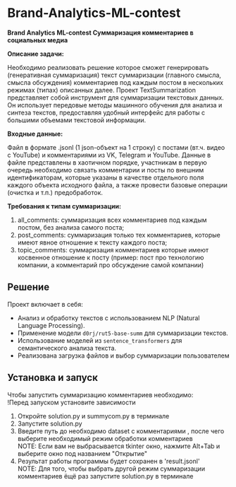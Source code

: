 # Brand-Analytics-ML-contest
**Brand Analytics ML-contest Суммаризация комментариев в социальных медиа**

**Описание задачи:**  

Необходимо реализовать решение которое сможет генерировать (генеративная суммаризация) текст суммаризации (главного смысла, смысла обсуждения) комментариев под каждым постом в нескольких режимах (типах) описанных далее. Проект TextSummarization представляет собой инструмент для суммаризации текстовых данных. Он использует передовые методы машинного обучения для анализа и синтеза текстов, предоставляя удобный интерфейс для работы с большими объемами текстовой информации.

**Входные данные:**

Файл в формате .jsonl (1 json-объект на 1 строку) с постами (вт.ч. видео с YouTube) и комментариями из VK, Telegram и YouTube.
Данные в файле представлены в хаотичном порядке, участникам в первую очередь необходимо связать комментарии и посты по внешним идентификаторам, которые указаны в качестве отдельного поля каждого объекта исходного файла, а также провести базовые операции (очистка и т.п.) предобработок.

**Требования к типам суммаризации:**  

1.	all_comments: суммаризация всех комментариев под каждым постом, без анализа самого поста;
2.	post_comments: суммаризация только тех комментариев, которые имеют явное отношение к тексту каждого поста;
3.	topic_comments: суммаризация комментариев которые имеют косвенное отношение к посту (пример: пост про технологию компании, а комментарий про обсуждение самой компании)

## Решение 
  
Проект включает в себя:  
- Анализ и обработку текстов с использованием NLP (Natural Language Processing).
- Применение модели `d0rj/rut5-base-summ` для суммаризации текстов.
- Использование моделей из `sentence_transformers` для семантического анализа текста.
- Реализована загрузка файлов и выбор суммаризации пользователем

## Установка и запуск  
Чтобы запустить суммаризацию комментариев необходимо: <br>
!Перед запуском установите зависимости <br>
1. Откройте solution.py и summycom.py в терминале <br>
2. Запустите solution.py <br>
2. Введите путь до необходимо dataset с комментариями , после чего выберите необходимый режим обработки комментариев <br>
NOTE: Если вам не выбрасывается tkinter окно, нажмите Alt+Tab и выберите окно под названием "Открытие" <br>
3. Результат работы программы будет сохранен в 'result.jsonl' <br>
NOTE: Для того, чтобы выбрать другой режим суммаризации комментариев ёщё раз запустите solution.py в терминале
